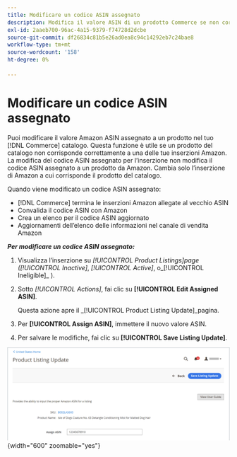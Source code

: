 ```yaml
---
title: Modificare un codice ASIN assegnato
description: Modifica il valore ASIN di un prodotto Commerce se non corrisponde correttamente a una delle tue inserzioni Amazon.
exl-id: 2aaeb700-96ac-4a15-9379-f74728d2dcbe
source-git-commit: df26834c81b5e26ad0ea8c94c14292eb7c24bae8
workflow-type: tm+mt
source-wordcount: '158'
ht-degree: 0%

---
```


# Modificare un codice ASIN assegnato

Puoi modificare il valore Amazon ASIN assegnato a un prodotto nel tuo [!DNL Commerce] catalogo. Questa funzione è utile se un prodotto del catalogo non corrisponde correttamente a una delle tue inserzioni Amazon. La modifica del codice ASIN assegnato per l’inserzione non modifica il codice ASIN assegnato a un prodotto da Amazon. Cambia solo l’inserzione di Amazon a cui corrisponde il prodotto del catalogo.

Quando viene modificato un codice ASIN assegnato:

- [!DNL Commerce] termina le inserzioni Amazon allegate al vecchio ASIN
- Convalida il codice ASIN con Amazon
- Crea un elenco per il codice ASIN aggiornato
- Aggiornamenti dell’elenco delle informazioni nel canale di vendita Amazon

**_Per modificare un codice ASIN assegnato:_**

1. Visualizza l’inserzione su _[!UICONTROL Product Listings]_page (_[!UICONTROL Inactive]_, _[!UICONTROL Active]_, o_[!UICONTROL Ineligible]_ ).

1. Sotto _[!UICONTROL Actions]_, fai clic su **[!UICONTROL Edit Assigned ASIN]**.

   Questa azione apre il _[!UICONTROL Product Listing Update]_pagina.

1. Per **[!UICONTROL Assign ASIN]**, immettere il nuovo valore ASIN.

1. Per salvare le modifiche, fai clic su **[!UICONTROL Save Listing Update]**.

![Modificare un codice ASIN assegnato](assets/amazon-assigned-asin-edit.png){width="600" zoomable="yes"}
